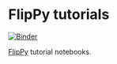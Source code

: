 # FlipPy tutorials

[![Binder](https://mybinder.org/badge_logo.svg)](https://mybinder.org/v2/gh/codec-lab/flippy-tutorials/main?urlpath=%2Fdoc%2Ftree%2Fnotebooks%2F00-intro.ipynb)

[FlipPy](https://github.com/codec-lab/flippy) tutorial notebooks.

